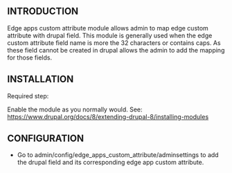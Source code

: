 INTRODUCTION
------------

Edge apps custom attribute module allows admin to map edge custom attribute with drupal field. This module is generally used when the edge custom attribute field name is more the 32 characters or contains caps. As these field cannot be created in drupal allows the admin to add the mapping for those fields.

INSTALLATION
------------

Required step:

Enable the module as you normally would. See:
https://www.drupal.org/docs/8/extending-drupal-8/installing-modules


CONFIGURATION
-------------

* Go to admin/config/edge_apps_custom_attribute/adminsettings to add the drupal field  and its corresponding edge app custom attribute.
